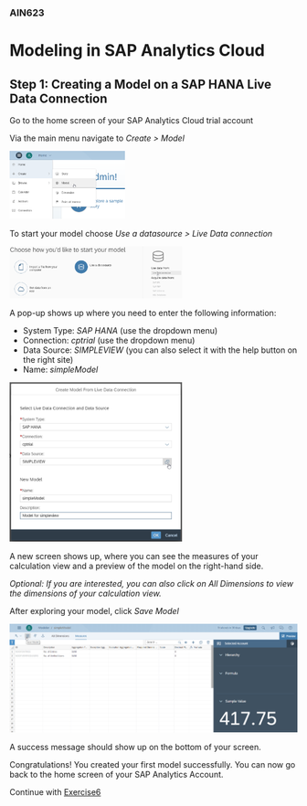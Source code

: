 ### AIN623

# Modeling in SAP Analytics Cloud

## Step 1: Creating a Model on a SAP HANA Live Data Connection

Go to the home screen of your SAP Analytics Cloud trial account

Via the main menu navigate to *Create > Model*

<img src="img/home-create.png" alt="home-create" width="40%">

To start your model choose *Use a datasource > Live Data connection*

<img src="img/liveData.png" alt="liveData" width="60%">

A pop-up shows up where you need to enter the following information:
- System Type: *SAP HANA* (use the dropdown menu)
- Connection: *cptrial* (use the dropdown menu)
- Data Source: *SIMPLEVIEW* (you can also select it with the help button on the right site)
- Name: *simpleModel*

<img src="img/createModel.png" alt="creteModel" width="60%">

A new screen shows up, where you can see the measures of your calculation view and a preview of the model on the right-hand side.

*Optional: If you are interested, you can also click on All Dimensions to view the dimensions of your calculation view.*

After exploring your model, click *Save Model*

<img src="img/model.png" alt="model" width="100%">

A success message should show up on the bottom of your screen.

Congratulations! You created your first model successfully. You can now go back to the home screen of your SAP Analytics Account.

Continue with [Exercise6](../exercise6/README.md)
